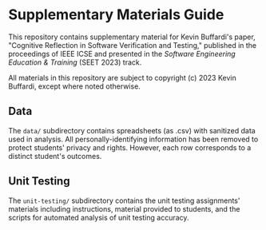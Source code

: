 # Supplementary Materials Guide

This repository contains supplementary material for Kevin Buffardi's paper, "Cognitive Reflection in Software Verification and Testing," published in the proceedings of IEEE ICSE and presented in the *Software Engineering Education & Training* (SEET 2023) track.

All materials in this repository are subject to copyright (c) 2023 Kevin Buffardi, except where noted otherwise.

## Data

The `data/` subdirectory contains spreadsheets (as .csv) with sanitized data used in analysis. All personally-identifying information has been removed to protect students' privacy and rights. However, each row corresponds to a distinct student's outcomes.

## Unit Testing

The `unit-testing/` subdirectory contains the unit testing assignments' materials including instructions, material provided to students, and the scripts for automated analysis of unit testing accuracy.